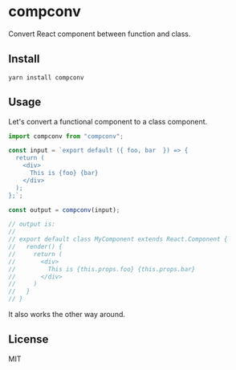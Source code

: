 # compconv

Convert React component between function and class.

## Install

    yarn install compconv

## Usage

Let's convert a functional component to a class component.

```js
import compconv from "compconv";

const input = `export default ({ foo, bar  }) => {
  return (
    <div>
      This is {foo} {bar}
    </div>
  );
};`;

const output = compconv(input);

// output is:
//
// export default class MyComponent extends React.Component {
//   render() {
//     return (
//       <div>
//         This is {this.props.foo} {this.props.bar}
//       </div>
//     )
//   }
// }
```

It also works the other way around.

## License

MIT

